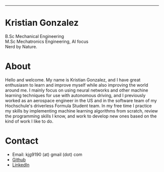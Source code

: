 ---
# Kristian Gonzalez
B.Sc Mechanical Engineering \
M.Sc Mechatronics Engineering, AI focus \
Nerd by Nature.
<br>
# About
Hello and welcome. My name is Kristian Gonzalez, and I have great enthusiasm to learn and improve myself while also improving the world around me. I mainly focus on using neural networks and other machine learning techniques for use with autonomous driving, and I previously worked as an aerospace engineer in the US and in the software team of my Hochschule's driverless Formula Student team. In my free time I practice my skills by implementing machine learning algorithms from scratch, review the programming skills I know, and work to develop new ones based on the kind of work I like to do.

# Contact
* Email: kjg9190 (at) gmail (dot) com
* [Github](https://github.com/kjgonzalez/)
* [LinkedIn](https://www.linkedin.com/in/kristian-gonzalez-93a07251/)

